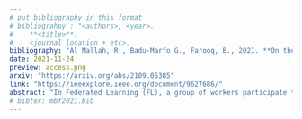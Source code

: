 ```yaml
---
# put bibliography in this format
# bibliograhpy : "<authors>, <year>.
#    **<title>**.
#    <journal location + etc>.
bibliography: "Al Mallah, R., Badu-Marfo G., Farooq, B., 2021. **On the Initial Behavior Monitoring Issues in Federated Learning**. IEEE Access." # surround Title with **<title>**
date: 2021-11-24
preview: access.png
arxiv: "https://arxiv.org/abs/2109.05385"
link: "https://ieeexplore.ieee.org/document/9627686/"
abstract: "In Federated Learning (FL), a group of workers participate to build a global model under the coordination of one node, the chief. Regarding the cybersecurity of FL, some attacks aim at injecting the fabricated local model updates into the system. Some defenses are based on malicious worker detection and behavioral pattern analysis. In this context, without timely and dynamic monitoring methods, the chief cannot detect and remove the malicious or unreliable workers from the system. Our work emphasizes the urgency to prepare the federated learning process for monitoring and eventually behavioral pattern analysis. We study the information inside the learning process in the early stages of training, propose a monitoring process and evaluate the monitoring period required. The aim is to analyze at what time is it appropriate to start the detection algorithm in order to remove the malicious or unreliable workers from the system and optimize the defense mechanism deployment. We tested our strategy on a behavioral pattern analysis defense applied to the FL process of different benchmark systems for text and image classification. Our results show that the monitoring process lowers false positives and false negatives and consequently increases system efficiency by enabling the distributed learning system to achieve better performance in the early stage of training."
# bibtex: mbf2021.bib
---
```


